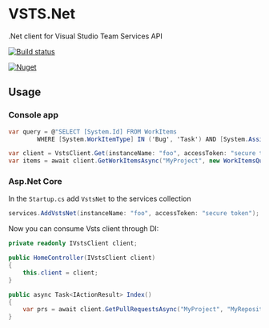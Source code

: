 # VSTS.Net
.Net client for Visual Studio Team Services API

[![Build status](https://ci.appveyor.com/api/projects/status/et2718qanpkjf55m?svg=true)](https://ci.appveyor.com/project/BerserkerDotNet/vsts-net)

[![Nuget](https://buildstats.info/nuget/VSTS.Net?v=0.1.0)](https://www.nuget.org/packages/VSTS.Net)

## Usage

### Console app

```csharp
var query = @"SELECT [System.Id] FROM WorkItems 
        WHERE [System.WorkItemType] IN ('Bug', 'Task') AND [System.AssignedTo] Ever 'foo@bar.com' AND System.ChangedDate >= '01/01/2018'";

var client = VstsClient.Get(instanceName: "foo", accessToken: "secure token");
var items = await client.GetWorkItemsAsync("MyProject", new WorkItemsQuery(query));
```

### Asp.Net Core
In the `Startup.cs` add `VstsNet` to the services collection

```csharp
services.AddVstsNet(instanceName: "foo", accessToken: "secure token");
```

Now you can consume Vsts client through DI:

```csharp
private readonly IVstsClient client;

public HomeController(IVstsClient client)
{
	this.client = client;
}

public async Task<IActionResult> Index()
{
    var prs = await client.GetPullRequestsAsync("MyProject", "MyRepository", new PullRequestQuery { CreatedAfter = DateTime.Now.AddDays(-5) });
}
```
